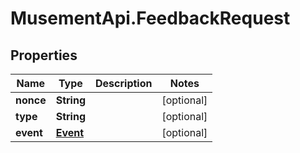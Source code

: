 # MusementApi.FeedbackRequest

## Properties
Name | Type | Description | Notes
------------ | ------------- | ------------- | -------------
**nonce** | **String** |  | [optional] 
**type** | **String** |  | [optional] 
**event** | [**Event**](Event.md) |  | [optional] 


